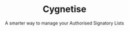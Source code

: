 ---
layout: project
tag: featured

title: Cygnetise
subtitle: A smarter way to manage your Authorised Signatory Lists
industry: Legal
deliverables: Blockchain-based authorised signatory list

summary: Cygnetise is a decentralised digital platform built on the blockchain that solves the pain of managing your Authorised Signatory Lists, making it secure and efficient.

challenge: 
    <p class="body--bold">Organisations usually have an authorised signatory database, where only individuals on the list have the authority to sign off invoice payments, contracts and other legal documents on behalf of their department or organisation as a whole.</p>
    <p>Currently, most authorised signatory databases are paper-based and are handled manually, where thousands of man hours are wasted every year in compiling, scanning, distributing and updating the lists. Cygnetise wanted to change that by automating the process for a more transparent and efficient way to handle the authorised signatory database suited for all organisations.</p>
    <p>Besides the fact that paper-based lists are time and effort consuming, the lack of reconciliation and live updates opens up many possibilities of fraud, as signatories that are no longer authorised can provide signed documents that are harder to verify.</p>

delivery:
    <p>Applied Blockchain proposed decentralising control and building the authorised signatory database on a private blockchain.</p>
    <p>Applied Blockchain delivered an end-to-end solution from ground-up, where the signatory lists are managed and shared via a smart blockchain contract. The platform was designed to reduce admin work for the user, and to simplify collating and editing of the database.</p>

delivery-text:
    <p class="body--bold">The platform enables the following:</p>
    <ul>
    <li>Clients are able to create new signatory lists within minutes, and adding/removing individuals to multiple lists is a click-of-a-button away.</li>
    <li>A full, immutable audit trail shows what was changed and by whom – in real-time.</li>
    <li>Data is stored in a secure, private blockchain. </li>
    <li>The application makes managing external access to the signatory lists simple and GDPR compliant.</li>
    </ul>

results:
    Cygnetise’s successful implementation of their product to enterprises and startups has made processes more efficient, transparent and cost-effective.

results-subtitle:
    Cygnetise clients now benefit from

results-content:
    <div class="results__item image-inline__item col--lg2 col--md4 col--6">
        <img src="/resources/images/icons/project/cygnetise/icon-cog.svg" alt="" class="results__image image-inline__image">
        <p>Transparency</p>
    </div>
    <div class="results__item image-inline__item col--lg2 col--md4 col--6">
        <img src="/resources/images/icons/project/cygnetise/icon-coin.svg" alt="" class="results__image image-inline__image">
        <p>Enhanced security</p>
    </div>
    <div class="results__item image-inline__item col--lg2 col--md4 col--6">
        <img src="/resources/images/icons/project/cygnetise/icon-lock.svg" alt="" class="results__image image-inline__image">
        <p>Improved traceability</p>
    </div>
    <div class="results__item image-inline__item col--lg2 col--md4 col--6">
        <img src="/resources/images/icons/project/cygnetise/icon-security.svg" alt="" class="results__image image-inline__image">
        <p>Speed and Efficiency</p>
    </div>
    <div class="results__item image-inline__item col--lg2 col--md4 col--6">
        <img src="/resources/images/icons/project/cygnetise/icon-traceability.svg" alt="" class="results__image image-inline__image">
        <p>Reduced costs</p>
    </div>
    <div class="results__item image-inline__item col--lg2 col--md4 col--6">
        <img src="/resources/images/icons/project/cygnetise/icon-transparency.svg" alt="" class="results__image image-inline__image">
        <p>Fraud mitigation</p>
    </div>

results-comment:
    'With automated processes and a user friendly-interface, managing authorised signatory lists is simple and efficient.  It also means that the data (signatory lists) are shared peer to peer through a decentralised distributed ledger, providing a much better digitised solution than utilising a 3rd party’s centralised database.  The customers keep complete control of their own data.'

testimonial-id: stephen-pomfret
testimonial-quote: Applied Blockchain are a market leader in building proof-of-concept blockchain applications. They have experience through a broad range of customers, so regardless of whether you are a small startup or large enterprise they are well equipped to deliver a solution.
testimonial-name: Stephen Pomfret
testimonial-job: CEO, Cygnetise
---